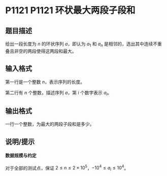 # P1121 P1121 环状最大两段子段和

## 题目描述

给出一段长度为 $n$ 的环状序列 $a$，即认为 $a_1$ 和 $a_n$ 是相邻的，选出其中连续不重叠且非空的两段使得这两段和最大。


## 输入格式

第一行是一个整数 $n$，表示序列的长度。

第二行有 $n$ 个整数，描述序列 $a$，第 $i$ 个数字表示  $a_i$。

## 输出格式

一行一个整数，为最大的两段子段和是多少。


## 说明/提示

#### 数据规模与约定

对于全部的测试点，保证 $2 \leq n \leq 2 \times 10^5$，$-10^4 \leq a_i \leq 10^4$。
